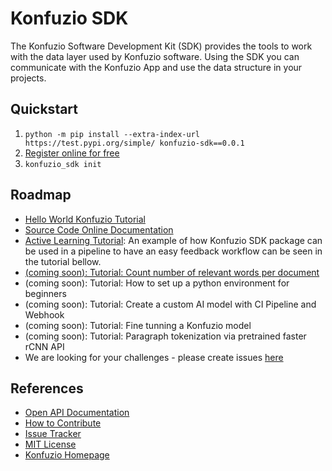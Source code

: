 # Konfuzio SDK

The Konfuzio Software Development Kit (SDK) provides the tools to work with the data layer used by Konfuzio software.
Using the SDK you can communicate with the Konfuzio App and use the data structure in your projects.

## Quickstart

1. `python -m pip install --extra-index-url https://test.pypi.org/simple/ konfuzio-sdk==0.0.1`
2. [Register online for free](https://app.konfuzio.com)
3. `konfuzio_sdk init`

## Roadmap

- [Hello World Konfuzio Tutorial](https://github.com/konfuzio-ai/document-ai-python-sdk/blob/master/docs/QuickStart.md)
- [Source Code Online Documentation](https://konfuzio.gitlab.io/python-sdk/)
- [Active Learning Tutorial](https://colab.research.google.com/drive/1JaVL2L6MVUtl-x-8eGJ9FnSkAybHv3nh?usp=sharing): An example of how Konfuzio SDK package can be used in a pipeline to have an easy feedback workflow can be seen in the tutorial bellow.
- [(coming soon): Tutorial: Count number of relevant words per document](https://github.com/konfuzio-ai/document-ai-python-sdk/issues/)
- (coming soon): Tutorial: How to set up a python environment for beginners
- (coming soon): Tutorial: Create a custom AI model with CI Pipeline and Webhook
- (coming soon): Tutorial: Fine tunning a Konfuzio model
- (coming soon): Tutorial: Paragraph tokenization via pretrained faster rCNN API
- We are looking for your challenges - please create issues [here](https://github.com/konfuzio-ai/document-ai-python-sdk/issues)

## References

- [Open API Documentation](https://app.konfuzio.com/v2/swagger/)
- [How to Contribute](https://github.com/konfuzio-ai/document-ai-python-sdk/blob/master/CONTRIBUTION.md)
- [Issue Tracker](https://github.com/konfuzio-ai/document-ai-python-sdk/issues)
- [MIT License](https://github.com/konfuzio-ai/document-ai-python-sdk/blob/master/LICENSE.md)
- [Konfuzio Homepage](https://www.konfuzio.com/en/)
